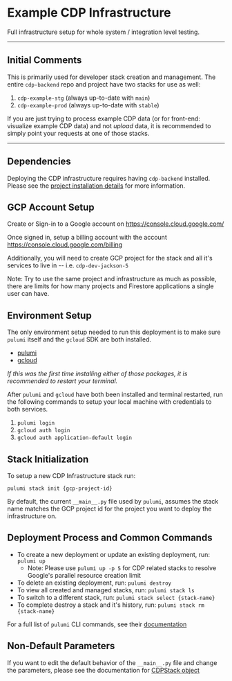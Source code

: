 # Example CDP Infrastructure

Full infrastructure setup for whole system / integration level testing.

---

## Initial Comments
This is primarily used for developer stack creation and management.
The entire `cdp-backend` repo and project have two stacks for use as well:

1. `cdp-example-stg` (always up-to-date with `main`)
2. `cdp-example-prod` (always up-to-date with `stable`)

If you are just trying to process example CDP data (or for front-end: visualize example
CDP data) and not _upload_ data, it is recommended to simply point your requests at one
of those stacks.

---

## Dependencies

Deploying the CDP infrastructure requires having `cdp-backend` installed. Please see the
[project installation details](https://github.com/CouncilDataProject/cdp-backend#installation)
for more information.

## GCP Account Setup
Create or Sign-in to a Google account on https://console.cloud.google.com/

Once signed in, setup a billing account with the account
https://console.cloud.google.com/billing

Additionally, you will need to create GCP project for the stack and all it's services
to live in -- i.e. `cdp-dev-jackson-5`

Note: Try to use the same project and infrastructure as much as possible, there are
limits for how many projects and Firestore applications a single user can have.

## Environment Setup
The only environment setup needed to run this deployment is to make sure `pulumi` itself
and the `gcloud` SDK are both installed.

* [pulumi](https://www.pulumi.com/docs/get-started/install/)
* [gcloud](https://cloud.google.com/sdk/install)

_If this was the first time installing either of those packages, it is recommended to
restart your terminal._

After `pulumi` and `gcloud` have both been installed and terminal restarted, run the
following commands to setup your local machine with credentials to both services.

1. `pulumi login`
2. `gcloud auth login`
3. `gcloud auth application-default login`

## Stack Initialization
To setup a new CDP Infrastructure stack run:

`pulumi stack init {gcp-project-id}`

By default, the current `__main__.py` file used by `pulumi`, assumes the stack name
matches the GCP project id for the project you want to deploy the infrastructure on.

## Deployment Process and Common Commands
* To create a new deployment or update an existing deployment, run: `pulumi up`
  * Note: Please use `pulumi up -p 5` for CDP related stacks to resolve Google's
  parallel resource creation limit
* To delete an existing deployment, run: `pulumi destroy`
* To view all created and managed stacks, run: `pulumi stack ls`
* To switch to a different stack, run: `pulumi stack select {stack-name}`
* To complete destroy a stack and it's history, run: `pulumi stack rm {stack-name}`

For a full list of `pulumi` CLI commands, see their
[documentation](https://www.pulumi.com/docs/reference/cli/)

## Non-Default Parameters

If you want to edit the default behavior of the `__main__.py` file and change the
parameters, please see the documentation for
[CDPStack object](https://councildataproject.github.io/cdp-backend/cdp_backend.infrastructure.html#module-cdp_backend.infrastructure.cdp_stack)
